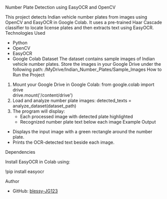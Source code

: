 Number Plate Detection using EasyOCR and OpenCV

This project detects Indian vehicle number plates from images using OpenCV and EasyOCR in Google Colab. 
It uses a pre-trained Haar Cascade classifier to locate license plates and then extracts text using EasyOCR.
Technologies Used
- Python
- OpenCV
- EasyOCR
- Google Colab
Dataset
The dataset contains sample images of Indian vehicle number plates. 
Store the images in your Google Drive under the following path:
/MyDrive/Indian_Number_Plates/Sample_Images
How to Run the Project
1. Mount your Google Drive in Google Colab:
   from google.colab import drive  
   drive.mount('/content/drive')
2. Load and analyze number plate images:
   detected_texts = analyze_dataset(dataset_path)
3. The program will display:
   - Each processed image with detected plate highlighted
   - Recognized number plate text below each image
Example Output
- Displays the input image with a green rectangle around the number plate.
- Prints the OCR-detected text beside each image.

Dependencies

Install EasyOCR in Colab using:

   !pip install easyocr

Author

- GitHub: [blessy-JG123](https://github.com/blessy-JG123)
